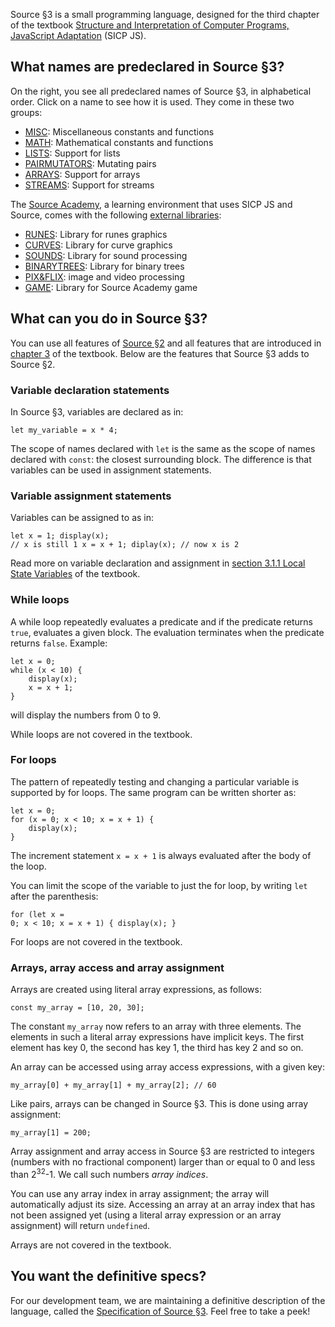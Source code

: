 Source §3 is a small programming language, designed for the third chapter
of the textbook
<a href="https://sicp.comp.nus.edu.sg">Structure and Interpretation
of Computer Programs, JavaScript Adaptation</a> (SICP JS). 

## What names are predeclared in Source §3?

On the right, you see all predeclared names of Source §3, in alphabetical
order. Click on a name to see how it is used. They come in these two groups:
  <ul>
    <li>
      <a href="../MISC/index.html">MISC</a>: Miscellaneous constants and functions
    </li>
    <li>
      <a href="../MATH/index.html">MATH</a>: Mathematical constants and functions
    </li>
    <li>
      <a href="../LISTS/index.html">LISTS</a>: Support for lists
    </li>
    <li>
      <a href="../PAIRMUTATORS/index.html">PAIRMUTATORS</a>: Mutating pairs
    </li>
    <li>
      <a href="../ARRAYS/index.html">ARRAYS</a>: Support for arrays
    </li>
    <li>
      <a href="../STREAMS/index.html">STREAMS</a>: Support for streams
    </li>
  </ul>

The <a href="https://sourceacademy.nus.edu.sg">Source Academy</a>,
a learning environment that uses SICP JS and Source, comes with the following 
<a href="External libraries/">external libraries</a>:
  <ul>
    <li>
      <a href="../RUNES/index.html">RUNES</a>: Library for runes graphics
    </li>
    <li>
      <a href="../CURVES/index.html">CURVES</a>: Library for curve graphics
    </li>
    <li>
      <a href="../SOUNDS/index.html">SOUNDS</a>: Library for sound processing
    </li>
    <li>
      <a href="../BINARYTREES/index.html">BINARYTREES</a>: Library for binary trees
    </li>
    <li>
    <a href="../PIX%26FLIX/index.html">PIX&amp;FLIX</a>: image and video processing
    </li>
    <li>
      <a href="../GAME/index.html">GAME</a>: Library for Source Academy game
    </li>
  </ul>

## What can you do in Source §3?

You can use all features of
<a href="../source_2/">Source §2</a> and all
features that are introduced in
<a href="https://sicp.comp.nus.edu.sg/chapters/47">chapter 3</a> of the
textbook.
Below are the features that Source §3 adds to Source §2.


### Variable declaration statements

In Source §3, variables are declared as in:

<CODE>let my_variable = x * 4;</CODE>

The scope of names declared with `let` is the
same as
the scope of names declared with `const`: the closest
surrounding block. The difference is that variables
can be used in assignment statements.

### Variable assignment statements

Variables can be assigned to as in: <PRE><CODE>let x = 1;
display(x); // x is still 1
x = x + 1;
diplay(x);  // now x is 2</CODE></PRE>
Read more on variable declaration and assignment in
<a href="https://sicp.comp.nus.edu.sg/chapters/49">section 3.1.1 Local State Variables</a>
of the textbook.

### While loops

A while loop repeatedly evaluates a predicate and if the predicate returns `true`,
evaluates a given block. The evaluation terminates when the predicate returns `false`.
Example:

<PRE><CODE>let x = 0;
while (x &lt; 10) {
    display(x);
    x = x + 1;
}</CODE></PRE>

will display the numbers from 0 to 9.

While loops are not covered in the textbook.

### For loops

The pattern of repeatedly testing and changing a particular variable is
supported by for loops. The same program can be written shorter as:

<PRE><CODE>let x = 0;
for (x = 0; x &lt; 10; x = x + 1) {
    display(x);
}</CODE></PRE>
The increment statement <CODE>x = x + 1</CODE> is always
evaluated after the body of the loop.

You can limit the scope of the variable to just the for loop, by writing
`let` after the parenthesis: <PRE><CODE>for (let x = 0; x &lt; 10; x = x + 1) {
    display(x);
}</CODE></PRE>
For loops are not covered in the textbook.

### Arrays, array access and array assignment

Arrays are created using literal array expressions, as follows:

<CODE>const my_array = [10, 20, 30];</CODE>

The constant `my_array` now refers to an array with three elements.
The elements in such a literal array expressions have implicit
keys. The first element has key 0, the second has key 1, the third
has key 2 and so on.

An array can be accessed using array access expressions, with
a given key:

<CODE>my_array[0] + my_array[1] + my_array[2]; // 60</CODE>

Like pairs, arrays can be changed in Source §3. This is done
using array assignment:

<CODE>my_array[1] = 200;</CODE>

Array assignment and array access in Source §3 are restricted
to integers (numbers with no fractional component) larger than or
equal to 0 and less than 2<SUP>32</SUP>-1. We call such numbers <EM>array indices</EM>.

You can use any array index in array assignment; the array will
automatically adjust its size. Accessing an array at an array
index that has not been assigned yet (using a literal array
expression or an array assignment) will return `undefined`.

Arrays are not covered in the textbook.

## You want the definitive specs?

For our development team, we are maintaining a definitive description
of the language, called the
<a href="../source_3.pdf">Specification of Source §3</a>. Feel free to
take a peek!


